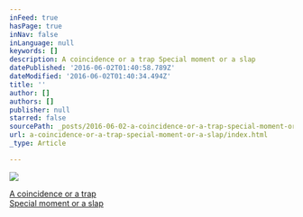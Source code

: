 ```yaml
---
inFeed: true
hasPage: true
inNav: false
inLanguage: null
keywords: []
description: A coincidence or a trap Special moment or a slap
datePublished: '2016-06-02T01:40:58.789Z'
dateModified: '2016-06-02T01:40:34.494Z'
title: ''
author: []
authors: []
publisher: null
starred: false
sourcePath: _posts/2016-06-02-a-coincidence-or-a-trap-special-moment-or-a-slap.md
url: a-coincidence-or-a-trap-special-moment-or-a-slap/index.html
_type: Article

---
```

![](https://the-grid-user-content.s3-us-west-2.amazonaws.com/0013e469-ac7c-4175-966d-a812b8bb76d8.png)

[A coincidence or a trap  
Special moment or a slap][0]

[0]: http://genius.com/Alunageorge-i-remember-lyrics#note-8998171